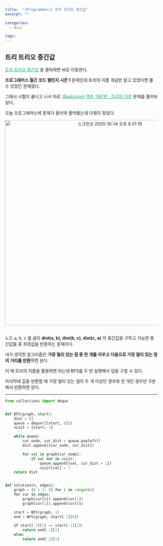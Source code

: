 ```yaml
---
title:  "[Programmers] 트리 트리오 중간값"
excerpt: ""

categories:
  - Quiz

tags:
---
```


## 트리 트리오 중간값

<a href="https://programmers.co.kr/learn/courses/30/lessons/68937" style="color:#0FA678" target="_blank">트리 트리오 중간값</a> 을 클릭하면 바로 이동한다.

**프로그래머스 월간 코드 챌린지 시즌 1** 문제인데 트리의 지름 개념만 알고 있었다면 풀 수 있었던 문제였다.

그래서 시험이 끝나고 나서 따로 <a href="https://nam-ki-bok.github.io/baekjoon/Baek_TreeDiameter/" style="color:#0FA678">[BaekJoon] 백준 1167번 : 트리의 지름</a> 문제를 풀어보았다..

오늘 프로그래머스에 문제가 올라와 풀어봤는데 다행히 맞았다.

<center><img width="675" alt="스크린샷 2020-10-14 오후 8 01 19" src="https://user-images.githubusercontent.com/54533309/95980372-0775be80-0e58-11eb-87f6-adde7b3b4e09.png">
</center>

<br>

노드 a, b, c 를 골라 **dist(a, b), dist(b, c), dist(c, a)** 의 중간값을 구하고 가능한 중간값들 중 최댓값을 반환하는 문제이다.

내가 생각한 알고리즘은 **가장 멀리 있는 점 중 한 개를 지우고 다음으로 가장 멀리 있는 점의 거리를 반환**하면 된다.

이 때 트리의 지름을 활용하면 되는데 BFS를 두 번 실행해서 답을 구할 수 있다.

마지막에 값을 반환할 때 가장 멀리 있는 점이 두 개 이상인 경우와 한 개인 경우만 구분해서 반환하면 된다.

---

```python
from collections import deque


def BFS(graph, start):
    dist = []
    queue = deque([[start, 0]])
    visit = {start: 1}

    while queue:
        cur_node, cur_dist = queue.popleft()
        dist.append([cur_node, cur_dist])

        for val in graph[cur_node]:
            if val not in visit:
                queue.append([val, cur_dist + 1])
                visit[val] = 1
    return dist


def solution(n, edges):
    graph = {i + 1: [] for i in range(n)}
    for cur in edges:
        graph[cur[0]].append(cur[1])
        graph[cur[1]].append(cur[0])

    start = BFS(graph, 1)
    end = BFS(graph, start[-1][0])

    if start[-2][1] == start[-1][1]:
        return end[-1][1]
    else:
        return end[-2][1]
```

<br>